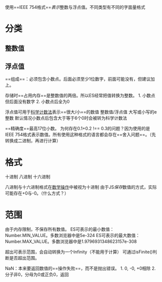 使用==IEEE 754格式==*表示*整数与浮点值。不同类型有不同的字面量格式

# 分类
## 整数值

## 浮点值
==组成==：必须包含小数点。后面必须至少1位数字，前面可能没有，但建议加上。

存储时==占用内存==是整数值的两倍。所以ES经常把值转换为整数。
	1. 小数点但后面没有数字
	2. 小数点后全为0

浮点值可用于<u>科学计数法</u>表示==很大/小==的数值
	整数值/浮点值 大写或小写的e 整数
默认情况小数点后包含大于等于6个0时会被转为科学计数法

==精确度==最高17位小数。
为何存在0.1+0.2  !== 0.3的问题？因为使用的是IEEE 754格式表示数值。所有使用这种格式的语言都会存在==舍入问题==。（先转换成二进制，再进行计算）
# 格式
十进制
八进制
十六进制

八进制与十六进制格式在<u>数学操作</u>中被视为十进制
由于JS*保存*数值的方式，实际可能存在+0与-0。（什么方式？）
# 范围
由于内存限制，不保存所有数值。
ES可表示的最小数值：Number.MIN_VALUE。多数浏览器中是5e-324
ES可表示的最大数值：Number.MAX_VALUE。多数浏览器中是1.9796931348623157e-308

超出可表示范围，会自动转换为一个Infinity（不能用于计算）
可通过isFinite()判断是否超出范围。

NaN：本来要返回数值的==操作失败==，而不是抛出错误。
	1.  0, -0, +0相除
	2. 分子非0，分母为0或正负0，返回